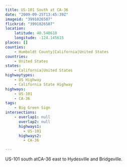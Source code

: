 ```yaml
---
title: US-101 South at CA-36
date: "2009-09-25T13:45:39Z"
imageid: "3991026507"
flickrid: "3991026507"
location:
    latitude: 40.548618
    longitude: -124.145615
places: []
counties:
    - Humboldt County|California|United States
countries:
    - United States
states:
    - California|United States
highwaytypes:
    - US Highway
    - California State Highway
highways:
    - US-101
    - CA-36
tags:
    - Big Green Sign
intersections:
    - overlap1: null
      overlap2: null
      highways1:
        - US-101
      highways2:
        - CA-36

---
```

US-101 south atCA-36 east to Hydesville and Bridgeville.